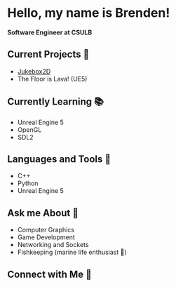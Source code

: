 # Hello, my name is Brenden!
**Software Engineer at CSULB**

## Current Projects 🚀
* [Jukebox2D](https://github.com/racerbren/Jukebox2D)
* The Floor is Lava! (UE5)

## Currently Learning 📚
* Unreal Engine 5
* OpenGL
* SDL2

## Languages and Tools 🔨
* C++
* Python
* Unreal Engine 5

## Ask me About 🔮
* Computer Graphics
* Game Development
* Networking and Sockets
* Fishkeeping (marine life enthusiast 🐙)


## Connect with Me 👥



